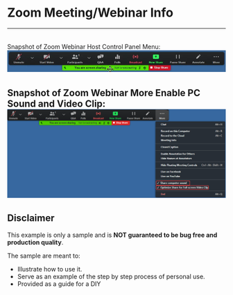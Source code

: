 # Zoom Meeting/Webinar Info

---
###### 
Snapshot of Zoom Webinar Host Control Panel Menu:
![Control Panel](ZoomWebinarHostControlPanelMenu.png)
######
Snapshot of Zoom Webinar More Enable PC Sound and Video Clip:
![PC Sound and Video Clip](ZoomWebinarShareMORE_Enable_Sound.VideoClip.png)
---













## Disclaimer
This example is only a sample and is **NOT guaranteed to be bug free and production quality**.

The sample are meant to:
- Illustrate how to use it.
- Serve as an example of the step by step process of personal use.
- Provided as a guide for a DIY
